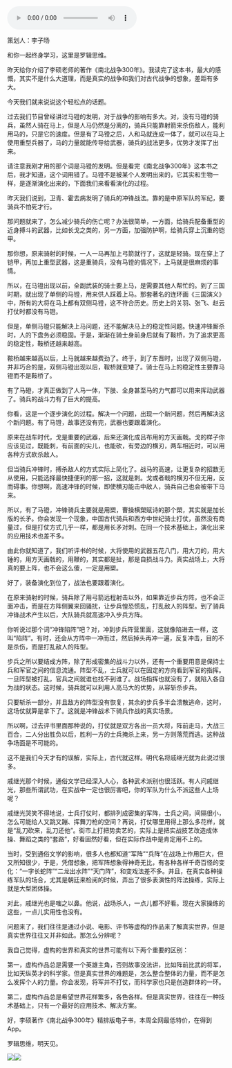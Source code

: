 <audio src="http://igetoss.cdn.igetget.com/mp3/201808/01/201808011200551625819725.mp3" controls="controls">您的浏览器不支持 audio 标签。</audio><p>策划人：李子旸</p><p>和你一起终身学习，这里是罗辑思维。</p><p>昨天给你介绍了李硕老师的著作《南北战争300年》。我读完了这本书，最大的感慨，其实不是什么大道理，而是真实的战争和我们对古代战争的想象，差距有多大。</p><p>今天我们就来说说这个轻松点的话题。</p><p>过去我们节目曾经讲过马镫的发明，对于战争的影响有多大。对，没有马镫的骑兵，虽然人骑在马上，但是人马仍然是分离的，骑兵只能靠射箭来杀伤敌人，能利用马的，只是它的速度。但是有了马镫之后，人和马就连成一体了，就可以在马上使用重型兵器了，马的力量就能传导给武器，骑兵的战法更多，优势才发挥了出来。</p><p>请注意我刚才用的那个词是马镫的发明。但是看完《南北战争300年》这本书之后，我才知道，这个词用错了。马镫不是被某个人发明出来的，它其实和生物一样，是逐渐演化出来的，下面我们来看看演化的过程。</p><p>昨天我们说到，卫青、霍去病发明了骑兵的冲锋战法。靠的是中原军队的军纪，要骑兵不怕死才行。</p><p>那问题就来了，怎么减少骑兵的伤亡呢？办法很简单，一方面，给骑兵配备重型的近身搏斗的武器，比如长戈之类的，另一方面，加强防护啊，给骑兵穿上沉重的铠甲。</p><p>那你想，原来骑射的时候，一人一马再加上弓箭就行了，这就是轻骑。现在穿上了铠甲，再加上重型武器，这是重骑兵，没有马镫的情况下，上马就是很麻烦的事情。</p><p>所以，在马镫出现以前，全副武装的骑士要上马，是需要其他人帮忙的。到了三国时期，就出现了单侧的马镫，用来供人踩着上马。那套著名的连环画《三国演义》中，所有的大将在马上都有双侧马镫，这不符合历史。历史上的关羽、张飞、赵云打仗时都没有马镫。</p><p>但是，单侧马镫只能解决上马问题，还不能解决马上的稳定性问题。快速冲锋厮杀时，人的下盘务必须稳固。于是，渐渐在骑士身前身后就有了鞍桥，为了追求更高的稳定性，鞍桥还越来越高。</p><p>鞍桥越来越高以后，上马就越来越费劲了。终于，到了东晋时，出现了双侧马镫，并非巧合的是，双侧马镫出现以后，鞍桥就变矮了。骑士在马上的稳定性主要靠马镫而不是鞍桥了。</p><p>有了马磴，才真正做到了人马一体，下肢、全身甚至马的力气都可以用来挥动武器了。骑兵的战斗力有了巨大的提高。</p><p>你看，这是一个逐步演化的过程。解决一个问题，出现一个新问题，然后再解决这个新问题。有了马镫，故事还没有完，武器也要跟着演化。</p><p>原来在战车时代，戈是重要的武器，后来还演化成吕布用的方天画戟。戈的样子你应该见过，既能刺，有前面的尖儿，也能砍，有旁边的横刃，两车相近时，可以用各种方式砍杀敌人。</p><p>但当骑兵冲锋时，搏杀敌人的方式实际上简化了。战马的高速，让更复杂的招数无从使用，只能选择最快捷便利的那一招，这就是刺。戈或者戟的横刃不但无用，反而碍事。你想啊，高速冲锋的时候，即使横刃能击中敌人，骑兵自己也会被带下马来。</p><p>所以，有了马镫，冲锋骑兵主要就是用槊，曹操横槊赋诗的那个槊，其实就是加长版的长矛。你会发现一个现象，中国古代骑兵和西方中世纪骑士打仗，虽然没有商量过，但是打仗方式几乎一样，都是用长矛对刺。在同一个技术基础上，演化出来的应用技术也差不多。</p><p>由此你就知道了，我们听评书的时候，大将使用的武器五花八门，用大刀的，用大锤的，用方天画戟的，用鞭的，其实都是扯，那是自损战斗力。真实战场上，大将真的要上阵，也不会这么傻，一定是用槊。</p><p>好了，装备演化到位了，战法也要跟着演化。</p><p>在原来骑射的时候，骑兵除了用弓箭远程射击以外，如果靠近步兵方阵，也不会正面冲击，而是在方阵侧翼来回骚扰，让步兵惶恐慌乱，打乱敌人的阵型。到了骑兵冲锋战术产生以后，大队骑兵就高速冲入步兵方阵。</p><p>你听说过那个词“冲锋陷阵”吧？对，冲到步兵阵营里面，这就像陷进去一样，这叫“陷阵”。有时，还会从方阵中一冲而过，然后掉头再冲一遍，反复冲击，目的不是杀伤，而是打乱敌人的阵型。</p><p>步兵之所以要结成方阵，除了形成密集的战斗力以外，还有一个重要用意是保持士兵和军官之间的信息流通。阵型不乱，士兵就可以在固定的方向看到军官的指挥。一旦阵型被打乱，官兵之间就谁也找不到谁了。战场指挥也就没有了，就陷入各自为战的状态。这时候，骑兵就可以利用人高马大的优势，从容斩杀步兵。</p><p>只要斩杀一部分，并且敌方的阵型没有恢复，其余的步兵多半会溃散逃命，这时，这场仗就算是拿下了。这就是冲锋战术下骑兵作战的真实场景。</p><p>所以啊，过去评书里面那种说的，打仗就是双方各出一员大将，阵前走马，大战三百合，二人分出胜负以后，胜利一方的士兵掩杀上来，另一方则落荒而逃。这种战争场面是不可能的。</p><p>这不是我们今天才有的误解，实际上，古代就这样。明代名将戚继光就为此说过很多。</p><p>戚继光那个时候，通俗文学已经深入人心，各种武术派别也很活跃。有人问戚继光，那些所谓武功，在实战中一定也很厉害吧，你的军队为什么不派这些人上场呢？</p><p>戚继光哭笑不得地说，士兵打仗时，都排列成密集的军阵，士兵之间，间隔很小，怎么可能给人又跳又蹦、挥舞刀枪的空间？再说，打仗哪里用得上那么多花样，就是“乱刀砍来，乱刀还他”。街市上打把势卖艺的，实际上是把实战技艺改造成体操、舞蹈之类的“套路”，好看固然好看，但在实际作战中是肯定用不上的。</p><p>当时，受到通俗文学的影响，很多人也都知道“军阵”“兵阵”在战场上作用巨大，但又所知很少，于是，凭借想象，把军阵想象得神奇无比，有各种各样千奇百怪的变化：“一字长蛇阵”“二龙出水阵”“天门阵”，和变戏法差不多。并且，在真实各种操练军队的场合，尤其是朝廷来检阅的时候，弄出了很多表演性的阵法操练，实际上就是大型团体操。</p><p>对此，戚继光也是嗤之以鼻。他说，战场杀人，一点儿都不好看。现在大家操练的这些，一点儿实用性也没有。</p><p>问题来了，我们往往是通过小说、电影、评书等虚构的作品来了解真实世界，但是真实世界往往又并非如此。那怎么分辨呢？</p><p>我自己觉得，虚构的世界和真实的世界可能有以下两个重要的区别：</p><p>第一，虚构作品总是需要一个英雄主角，否则故事没法讲，比如阵前比武的将军，比如天纵英才的科学家。但是真实世界的难题是，怎么整合整体的力量，而不是怎么发挥个人的力量。你会发现，将军并不打仗，而科学家也只是创造群体的一环。</p><p>第二，虚构作品总是希望世界花样繁多，各色各样。但是真实世界，往往在一种技术基础上，只有一个最好的应用技术、解决方案。</p><p>好，李硕著作《南北战争300年》精排版电子书，本周全网最低特价，在得到App。</p><p>罗辑思维，明天见。</p><img src="https://piccdn.igetget.com/img/201808/01/201808011213306105902354.jpg" /><img src="https://piccdn.igetget.com/img/201808/01/201808011213371507895938.jpg" />